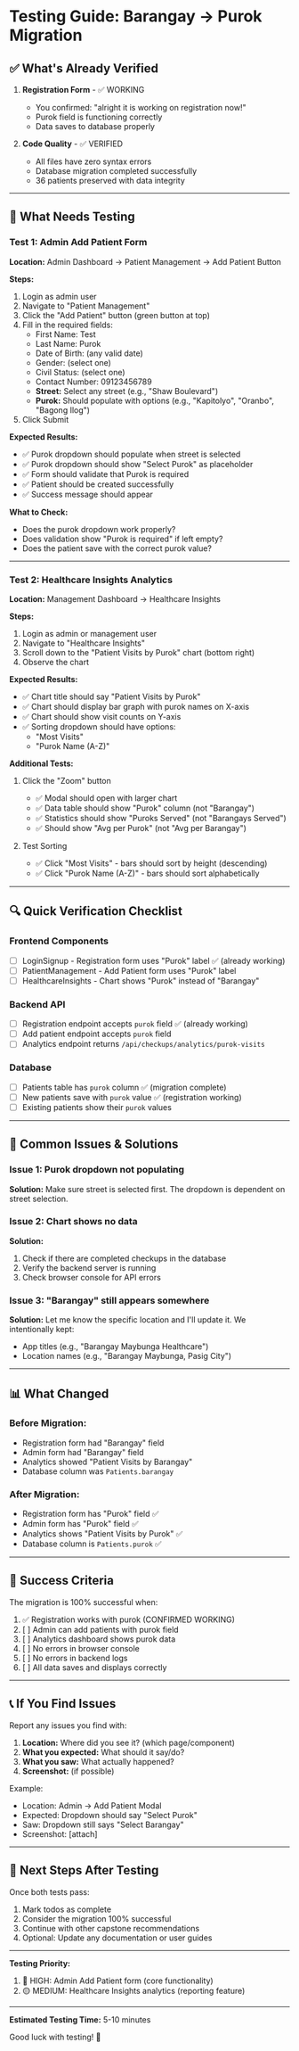 # Testing Guide: Barangay → Purok Migration

## ✅ What's Already Verified

1. **Registration Form** - ✅ WORKING
   - You confirmed: "alright it is working on registration now!"
   - Purok field is functioning correctly
   - Data saves to database properly

2. **Code Quality** - ✅ VERIFIED
   - All files have zero syntax errors
   - Database migration completed successfully
   - 36 patients preserved with data integrity

---

## 🧪 What Needs Testing

### Test 1: Admin Add Patient Form

**Location:** Admin Dashboard → Patient Management → Add Patient Button

**Steps:**
1. Login as admin user
2. Navigate to "Patient Management"
3. Click the "Add Patient" button (green button at top)
4. Fill in the required fields:
   - First Name: Test
   - Last Name: Purok
   - Date of Birth: (any valid date)
   - Gender: (select one)
   - Civil Status: (select one)
   - Contact Number: 09123456789
   - **Street:** Select any street (e.g., "Shaw Boulevard")
   - **Purok:** Should populate with options (e.g., "Kapitolyo", "Oranbo", "Bagong Ilog")
5. Click Submit

**Expected Results:**
- ✅ Purok dropdown should populate when street is selected
- ✅ Purok dropdown should show "Select Purok" as placeholder
- ✅ Form should validate that Purok is required
- ✅ Patient should be created successfully
- ✅ Success message should appear

**What to Check:**
- Does the purok dropdown work properly?
- Does validation show "Purok is required" if left empty?
- Does the patient save with the correct purok value?

---

### Test 2: Healthcare Insights Analytics

**Location:** Management Dashboard → Healthcare Insights

**Steps:**
1. Login as admin or management user
2. Navigate to "Healthcare Insights"
3. Scroll down to the "Patient Visits by Purok" chart (bottom right)
4. Observe the chart

**Expected Results:**
- ✅ Chart title should say "Patient Visits by Purok"
- ✅ Chart should display bar graph with purok names on X-axis
- ✅ Chart should show visit counts on Y-axis
- ✅ Sorting dropdown should have options:
  - "Most Visits"
  - "Purok Name (A-Z)"

**Additional Tests:**
1. Click the "Zoom" button
   - ✅ Modal should open with larger chart
   - ✅ Data table should show "Purok" column (not "Barangay")
   - ✅ Statistics should show "Puroks Served" (not "Barangays Served")
   - ✅ Should show "Avg per Purok" (not "Avg per Barangay")

2. Test Sorting
   - ✅ Click "Most Visits" - bars should sort by height (descending)
   - ✅ Click "Purok Name (A-Z)" - bars should sort alphabetically

---

## 🔍 Quick Verification Checklist

### Frontend Components
- [ ] LoginSignup - Registration form uses "Purok" label ✅ (already working)
- [ ] PatientManagement - Add Patient form uses "Purok" label
- [ ] HealthcareInsights - Chart shows "Purok" instead of "Barangay"

### Backend API
- [ ] Registration endpoint accepts `purok` field ✅ (already working)
- [ ] Add patient endpoint accepts `purok` field
- [ ] Analytics endpoint returns `/api/checkups/analytics/purok-visits`

### Database
- [ ] Patients table has `purok` column ✅ (migration complete)
- [ ] New patients save with `purok` value ✅ (registration working)
- [ ] Existing patients show their `purok` values

---

## 🐛 Common Issues & Solutions

### Issue 1: Purok dropdown not populating
**Solution:** Make sure street is selected first. The dropdown is dependent on street selection.

### Issue 2: Chart shows no data
**Solution:** 
1. Check if there are completed checkups in the database
2. Verify the backend server is running
3. Check browser console for API errors

### Issue 3: "Barangay" still appears somewhere
**Solution:** Let me know the specific location and I'll update it. We intentionally kept:
- App titles (e.g., "Barangay Maybunga Healthcare")
- Location names (e.g., "Barangay Maybunga, Pasig City")

---

## 📊 What Changed

### Before Migration:
- Registration form had "Barangay" field
- Admin form had "Barangay" field
- Analytics showed "Patient Visits by Barangay"
- Database column was `Patients.barangay`

### After Migration:
- Registration form has "Purok" field ✅
- Admin form has "Purok" field ✅
- Analytics shows "Patient Visits by Purok" ✅
- Database column is `Patients.purok` ✅

---

## 🎯 Success Criteria

The migration is 100% successful when:

1. ✅ Registration works with purok (CONFIRMED WORKING)
2. [ ] Admin can add patients with purok field
3. [ ] Analytics dashboard shows purok data
4. [ ] No errors in browser console
5. [ ] No errors in backend logs
6. [ ] All data saves and displays correctly

---

## 📞 If You Find Issues

Report any issues you find with:
1. **Location:** Where did you see it? (which page/component)
2. **What you expected:** What should it say/do?
3. **What you saw:** What actually happened?
4. **Screenshot:** (if possible)

Example:
- Location: Admin → Add Patient Modal
- Expected: Dropdown should say "Select Purok"
- Saw: Dropdown still says "Select Barangay"
- Screenshot: [attach]

---

## 🚀 Next Steps After Testing

Once both tests pass:
1. Mark todos as complete
2. Consider the migration 100% successful
3. Continue with other capstone recommendations
4. Optional: Update any documentation or user guides

---

**Testing Priority:**
1. 🔴 HIGH: Admin Add Patient form (core functionality)
2. 🟡 MEDIUM: Healthcare Insights analytics (reporting feature)

---

**Estimated Testing Time:** 5-10 minutes

Good luck with testing! 🎉
